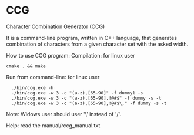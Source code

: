 # CCG
Character Combination Generator (CCG)

It is a command-line program, written in C++ language, that generates combination of characters from a given character set with the asked width.

How to use CCG program:
  Compilation:
  for linux user
  
    cmake . && make
      
  Run from command-line:
    for linux user
    
      ./bin/ccg.exe -h
      ./bin/ccg.exe -w 3 -c "(a-z),[65-90]" -f dummy1 -s
      ./bin/ccg.exe -w 3 -c "(a-z),[65-90],!@#$" -f dummy -s -t
      ./bin/ccg.exe -w 3 -c "(a-z),[65-90],!@#$\," -f dummy -s -t
    
  Note:
    Widows user should user '\\' instead of '/'.
  
  Help:
    read the manual/rccg_manual.txt
